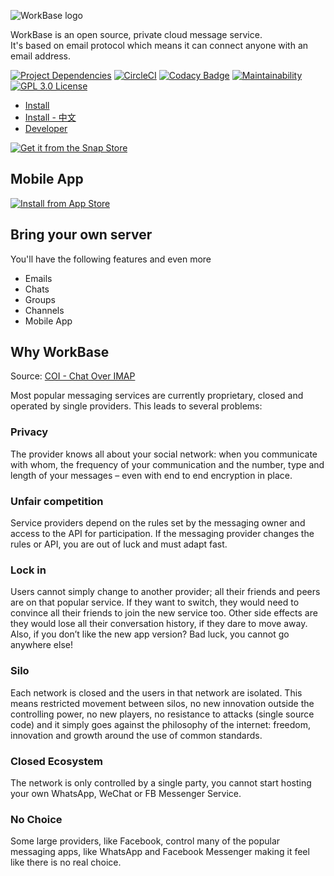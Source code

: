 ![WorkBase logo](/public/assets/workbase-v.png)

WorkBase is an open source, private cloud message service.  
It's based on email protocol which means it can connect anyone with an email address.

[![Project Dependencies](https://david-dm.org/wanglian/workbase-server.svg)](https://david-dm.org/wanglian/workbase-server)
[![CircleCI](https://circleci.com/gh/wanglian/workbase-server.svg?style=svg)](https://circleci.com/gh/wanglian/workbase-server)
[![Codacy Badge](https://api.codacy.com/project/badge/Grade/47a8010c9ee64655b3fbc1673981b236)](https://app.codacy.com/app/wanglian/workbase-server?utm_source=github.com&utm_medium=referral&utm_content=wanglian/workbase-server&utm_campaign=Badge_Grade_Dashboard)
[![Maintainability](https://api.codeclimate.com/v1/badges/3cab8d81530e76baa699/maintainability)](https://codeclimate.com/github/wanglian/workbase-server/maintainability)
[![GPL 3.0 License](https://img.shields.io/badge/license-GPL--3.0-blue.svg)](./LICENSE)

* [Install](./docs/install.md)
* [Install - 中文](./docs/install-zh-CN.md)
* [Developer](./docs/develop.md)

[![Get it from the Snap Store](https://snapcraft.io/static/images/badges/en/snap-store-black.svg)](https://snapcraft.io/workbase-server)

## Mobile App ##

[![Install from App Store](https://user-images.githubusercontent.com/551004/29770691-a2082ff4-8bc6-11e7-89a6-964cd405ea8e.png)](https://itunes.apple.com/app/workbase/id1447713624)

## Bring your own server ##

You'll have the following features and even more
* Emails
* Chats
* Groups
* Channels
* Mobile App

## Why WorkBase ##

Source: [COI - Chat Over IMAP](https://www.coi-dev.org/)

Most popular messaging services are currently proprietary, closed and operated by single providers. This leads to several problems:

### Privacy ###
The provider knows all about your social network: when you communicate with whom, the frequency of your communication and the number, type and length of your messages – even with end to end encryption in place.

### Unfair competition ###
Service providers depend on the rules set by the messaging owner and access to the API for participation. If the messaging provider changes the rules or API, you are out of luck and must adapt fast.

### Lock in ###
Users cannot simply change to another provider; all their friends and peers are on that popular service. If they want to switch, they would need to convince all their friends to join the new service too. Other side effects are they would lose all their conversation history, if they dare to move away. Also, if you don’t like the new app version? Bad luck, you cannot go anywhere else!

### Silo ###
Each network is closed and the users in that network are isolated. This means restricted movement between silos, no new innovation outside the controlling power, no new players, no resistance to attacks (single source code) and it simply goes against the philosophy of the internet: freedom, innovation and growth around the use of common standards.

### Closed Ecosystem ###
The network is only controlled by a single party, you cannot start hosting your own WhatsApp, WeChat or FB Messenger Service.

### No Choice ###
Some large providers, like Facebook, control many of the popular messaging apps, like WhatsApp and Facebook Messenger making it feel like there is no real choice.
